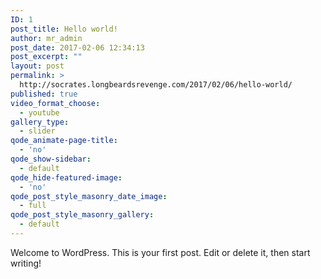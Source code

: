 ```yaml
---
ID: 1
post_title: Hello world!
author: mr_admin
post_date: 2017-02-06 12:34:13
post_excerpt: ""
layout: post
permalink: >
  http://socrates.longbeardsrevenge.com/2017/02/06/hello-world/
published: true
video_format_choose:
  - youtube
gallery_type:
  - slider
qode_animate-page-title:
  - 'no'
qode_show-sidebar:
  - default
qode_hide-featured-image:
  - 'no'
qode_post_style_masonry_date_image:
  - full
qode_post_style_masonry_gallery:
  - default
---
```

Welcome to WordPress. This is your first post. Edit or delete it, then start writing!